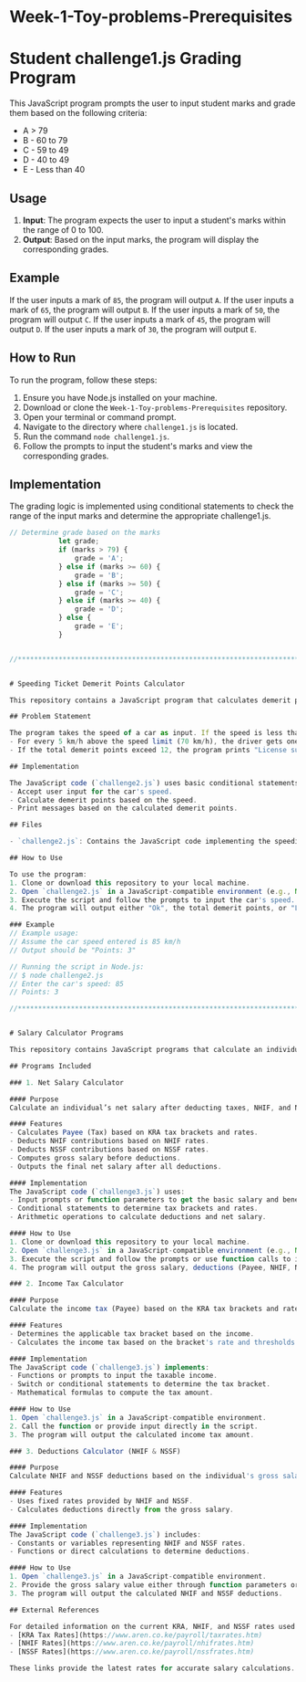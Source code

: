 # Week-1-Toy-problems-Prerequisites


# Student challenge1.js Grading Program
This JavaScript program prompts the user to input student marks and grade them based on the following criteria:

- A > 79
- B - 60 to 79
- C - 59 to 49
- D - 40 to 49
- E - Less than 40

## Usage

1. **Input**: The program expects the user to input a student's marks within the range of 0 to 100.
2. **Output**: Based on the input marks, the program will display the corresponding grades.

## Example

If the user inputs a mark of `85`, the program will output `A`.
If the user inputs a mark of `65`, the program will output `B`.
If the user inputs a mark of `50`, the program will output `C`.
If the user inputs a mark of `45`, the program will output `D`.
If the user inputs a mark of `30`, the program will output `E`.

## How to Run

To run the program, follow these steps:

1. Ensure you have Node.js installed on your machine.
2. Download or clone the `Week-1-Toy-problems-Prerequisites` repository.
3. Open your terminal or command prompt.
4. Navigate to the directory where `challenge1.js` is located.
5. Run the command `node challenge1.js`.
6. Follow the prompts to input the student's marks and view the corresponding grades.

## Implementation

The grading logic is implemented using conditional statements to check the range of the input marks and determine the appropriate challenge1.js.

```javascript
// Determine grade based on the marks
            let grade;
            if (marks > 79) {
                grade = 'A';
            } else if (marks >= 60) {
                grade = 'B';
            } else if (marks >= 50) {
                grade = 'C';
            } else if (marks >= 40) {
                grade = 'D';
            } else {
                grade = 'E';
            }


//**********************************************************************************************************************************************************************************


# Speeding Ticket Demerit Points Calculator

This repository contains a JavaScript program that calculates demerit points for speeding drivers based on their speed input.

## Problem Statement

The program takes the speed of a car as input. If the speed is less than 70 km/h, it prints "Ok". If the speed is 70 km/h or more, the program calculates demerit points:
- For every 5 km/h above the speed limit (70 km/h), the driver gets one demerit point.
- If the total demerit points exceed 12, the program prints "License suspended".

## Implementation

The JavaScript code (`challenge2.js`) uses basic conditional statements and arithmetic operations to achieve the following:
- Accept user input for the car's speed.
- Calculate demerit points based on the speed.
- Print messages based on the calculated demerit points.

## Files

- `challenge2.js`: Contains the JavaScript code implementing the speeding ticket demerit points calculator.

## How to Use

To use the program:
1. Clone or download this repository to your local machine.
2. Open `challenge2.js` in a JavaScript-compatible environment (e.g., Node.js, browser console).
3. Execute the script and follow the prompts to input the car's speed.
4. The program will output either "Ok", the total demerit points, or "License suspended" based on the input speed.

### Example
// Example usage:
// Assume the car speed entered is 85 km/h
// Output should be "Points: 3"

// Running the script in Node.js:
// $ node challenge2.js
// Enter the car's speed: 85
// Points: 3

//**********************************************************************************************************************************************************************************


# Salary Calculator Programs

This repository contains JavaScript programs that calculate an individual's Net Salary based on different inputs and deductions.

## Programs Included

### 1. Net Salary Calculator

#### Purpose
Calculate an individual’s net salary after deducting taxes, NHIF, and NSSF contributions based on their basic salary and benefits.

#### Features
- Calculates Payee (Tax) based on KRA tax brackets and rates.
- Deducts NHIF contributions based on NHIF rates.
- Deducts NSSF contributions based on NSSF rates.
- Computes gross salary before deductions.
- Outputs the final net salary after all deductions.

#### Implementation
The JavaScript code (`challenge3.js`) uses:
- Input prompts or function parameters to get the basic salary and benefits.
- Conditional statements to determine tax brackets and rates.
- Arithmetic operations to calculate deductions and net salary.

#### How to Use
1. Clone or download this repository to your local machine.
2. Open `challenge3.js` in a JavaScript-compatible environment (e.g., Node.js, browser console).
3. Execute the script and follow the prompts or use function calls to input the basic salary and benefits.
4. The program will output the gross salary, deductions (Payee, NHIF, NSSF), and the final net salary.

### 2. Income Tax Calculator

#### Purpose
Calculate the income tax (Payee) based on the KRA tax brackets and rates.

#### Features
- Determines the applicable tax bracket based on the income.
- Calculates the income tax based on the bracket's rate and thresholds.

#### Implementation
The JavaScript code (`challenge3.js`) implements:
- Functions or prompts to input the taxable income.
- Switch or conditional statements to determine the tax bracket.
- Mathematical formulas to compute the tax amount.

#### How to Use
1. Open `challenge3.js` in a JavaScript-compatible environment.
2. Call the function or provide input directly in the script.
3. The program will output the calculated income tax amount.

### 3. Deductions Calculator (NHIF & NSSF)

#### Purpose
Calculate NHIF and NSSF deductions based on the individual's gross salary.

#### Features
- Uses fixed rates provided by NHIF and NSSF.
- Calculates deductions directly from the gross salary.

#### Implementation
The JavaScript code (`challenge3.js`) includes:
- Constants or variables representing NHIF and NSSF rates.
- Functions or direct calculations to determine deductions.

#### How to Use
1. Open `challenge3.js` in a JavaScript-compatible environment.
2. Provide the gross salary value either through function parameters or input prompts.
3. The program will output the calculated NHIF and NSSF deductions.

## External References

For detailed information on the current KRA, NHIF, and NSSF rates used in these calculations, refer to:
- [KRA Tax Rates](https://www.aren.co.ke/payroll/taxrates.htm)
- [NHIF Rates](https://www.aren.co.ke/payroll/nhifrates.htm)
- [NSSF Rates](https://www.aren.co.ke/payroll/nssfrates.htm)

These links provide the latest rates for accurate salary calculations.


